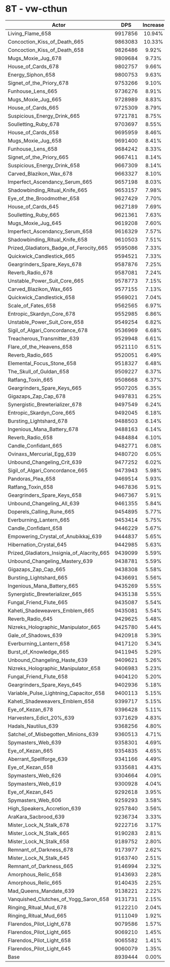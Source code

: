 # 8T - vw-cthun
| Actor | DPS | Increase |
|---|:---:|:---:|
|Living_Flame_658|9917856|10.94%|
|Concoction_Kiss_of_Death_665|9863083|10.33%|
|Concoction_Kiss_of_Death_658|9826486|9.92%|
|Mugs_Moxie_Jug_678|9809684|9.73%|
|House_of_Cards_678|9802757|9.66%|
|Energy_Siphon_658|9800753|9.63%|
|Signet_of_the_Priory_678|9753266|9.10%|
|Funhouse_Lens_665|9736276|8.91%|
|Mugs_Moxie_Jug_665|9728989|8.83%|
|House_of_Cards_665|9725309|8.79%|
|Suspicious_Energy_Drink_665|9721781|8.75%|
|Soulletting_Ruby_678|9703697|8.55%|
|House_of_Cards_658|9695959|8.46%|
|Mugs_Moxie_Jug_658|9691400|8.41%|
|Funhouse_Lens_658|9684242|8.33%|
|Signet_of_the_Priory_665|9667411|8.14%|
|Suspicious_Energy_Drink_658|9667309|8.14%|
|Carved_Blazikon_Wax_678|9663327|8.10%|
|Imperfect_Ascendancy_Serum_665|9657198|8.03%|
|Shadowbinding_Ritual_Knife_665|9653157|7.98%|
|Eye_of_the_Broodmother_658|9627429|7.70%|
|House_of_Cards_645|9627189|7.69%|
|Soulletting_Ruby_665|9621361|7.63%|
|Mugs_Moxie_Jug_645|9619208|7.60%|
|Imperfect_Ascendancy_Serum_658|9616329|7.57%|
|Shadowbinding_Ritual_Knife_658|9610503|7.51%|
|Prized_Gladiators_Badge_of_Ferocity_665|9595086|7.33%|
|Quickwick_Candlestick_665|9594521|7.33%|
|Geargrinders_Spare_Keys_678|9587876|7.25%|
|Reverb_Radio_678|9587081|7.24%|
|Unstable_Power_Suit_Core_665|9578773|7.15%|
|Carved_Blazikon_Wax_665|9577155|7.13%|
|Quickwick_Candlestick_658|9569021|7.04%|
|Scale_of_Fates_658|9562565|6.97%|
|Entropic_Skardyn_Core_678|9552985|6.86%|
|Unstable_Power_Suit_Core_658|9549254|6.82%|
|Sigil_of_Algari_Concordance_678|9536969|6.68%|
|Treacherous_Transmitter_639|9529948|6.61%|
|Flare_of_the_Heavens_658|9521110|6.51%|
|Reverb_Radio_665|9520051|6.49%|
|Elemental_Focus_Stone_658|9518327|6.48%|
|The_Skull_of_Guldan_658|9509227|6.37%|
|Ratfang_Toxin_665|9508668|6.37%|
|Geargrinders_Spare_Keys_665|9507205|6.35%|
|Gigazaps_Zap_Cap_678|9497831|6.25%|
|Synergistic_Brewterializer_678|9497549|6.24%|
|Entropic_Skardyn_Core_665|9492045|6.18%|
|Bursting_Lightshard_678|9488503|6.14%|
|Ingenious_Mana_Battery_678|9488163|6.14%|
|Reverb_Radio_658|9484884|6.10%|
|Candle_Confidant_665|9482771|6.08%|
|Ovinaxs_Mercurial_Egg_639|9480720|6.05%|
|Unbound_Changeling_Crit_639|9477252|6.02%|
|Sigil_of_Algari_Concordance_665|9473943|5.98%|
|Pandoras_Plea_658|9469514|5.93%|
|Ratfang_Toxin_658|9467836|5.91%|
|Geargrinders_Spare_Keys_658|9467367|5.91%|
|Unbound_Changeling_All_639|9461355|5.84%|
|Doperels_Calling_Rune_665|9454895|5.77%|
|Everburning_Lantern_665|9453414|5.75%|
|Candle_Confidant_658|9446229|5.67%|
|Empowering_Crystal_of_Anubikkaj_639|9444837|5.65%|
|Hibernation_Crystal_645|9442985|5.63%|
|Prized_Gladiators_Insignia_of_Alacrity_665|9439099|5.59%|
|Unbound_Changeling_Mastery_639|9438781|5.59%|
|Gigazaps_Zap_Cap_665|9438308|5.58%|
|Bursting_Lightshard_665|9436691|5.56%|
|Ingenious_Mana_Battery_665|9435269|5.55%|
|Synergistic_Brewterializer_665|9435138|5.55%|
|Fungal_Friend_Flute_665|9435087|5.54%|
|Kaheti_Shadeweavers_Emblem_665|9435081|5.54%|
|Reverb_Radio_645|9429625|5.48%|
|Nizreks_Holographic_Manipulator_665|9425780|5.44%|
|Gale_of_Shadows_639|9420918|5.39%|
|Everburning_Lantern_658|9417120|5.34%|
|Burst_of_Knowledge_665|9411945|5.29%|
|Unbound_Changeling_Haste_639|9409621|5.26%|
|Nizreks_Holographic_Manipulator_658|9406983|5.23%|
|Fungal_Friend_Flute_658|9404120|5.20%|
|Geargrinders_Spare_Keys_645|9402936|5.18%|
|Variable_Pulse_Lightning_Capacitor_658|9400113|5.15%|
|Kaheti_Shadeweavers_Emblem_658|9399717|5.15%|
|Eye_of_Kezan_678|9396428|5.11%|
|Harvesters_Edict_20%_639|9371629|4.83%|
|Hadals_Nautilus_639|9368256|4.80%|
|Satchel_of_Misbegotten_Minions_639|9360513|4.71%|
|Spymasters_Web_639|9358301|4.69%|
|Eye_of_Kezan_665|9354835|4.65%|
|Aberrant_Spellforge_639|9341166|4.49%|
|Eye_of_Kezan_658|9335681|4.43%|
|Spymasters_Web_626|9304664|4.09%|
|Spymasters_Web_619|9300928|4.04%|
|Eye_of_Kezan_645|9292618|3.95%|
|Spymasters_Web_606|9259293|3.58%|
|High_Speakers_Accretion_639|9257840|3.56%|
|AraKara_Sacbrood_639|9236734|3.33%|
|Mister_Lock_N_Stalk_678|9222716|3.17%|
|Mister_Lock_N_Stalk_665|9190283|2.81%|
|Mister_Lock_N_Stalk_658|9189752|2.80%|
|Remnant_of_Darkness_678|9173977|2.62%|
|Mister_Lock_N_Stalk_645|9163740|2.51%|
|Remnant_of_Darkness_665|9146994|2.32%|
|Amorphous_Relic_658|9143693|2.28%|
|Amorphous_Relic_665|9140435|2.25%|
|Mad_Queens_Mandate_639|9138221|2.22%|
|Vanquished_Clutches_of_Yogg_Saron_658|9131731|2.15%|
|Ringing_Ritual_Mud_678|9122210|2.04%|
|Ringing_Ritual_Mud_665|9111049|1.92%|
|Flarendos_Pilot_Light_678|9079586|1.57%|
|Flarendos_Pilot_Light_665|9069210|1.45%|
|Flarendos_Pilot_Light_658|9065582|1.41%|
|Flarendos_Pilot_Light_645|9060079|1.35%|
|Base|8939444|0.00%|
